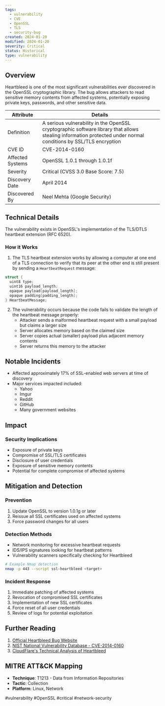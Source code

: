 ```yaml
---
tags:
  - vulnerability
  - CVE
  - OpenSSL
  - TLS
  - security-bug
created: 2024-01-20
modified: 2024-01-20
severity: Critical
status: Historical
type: vulnerability
---
```

## Overview
Heartbleed is one of the most significant vulnerabilities ever discovered in the OpenSSL cryptographic library. The bug allows attackers to read sensitive memory contents from affected systems, potentially exposing private keys, passwords, and other sensitive data.

| Attribute | Details |
|-----------|---------|
| Definition | A serious vulnerability in the OpenSSL cryptographic software library that allows stealing information protected under normal conditions by SSL/TLS encryption |
| CVE ID | CVE-2014-0160 |
| Affected Systems | OpenSSL 1.0.1 through 1.0.1f |
| Severity | Critical (CVSS 3.0 Base Score: 7.5) |
| Discovery Date | April 2014 |
| Discovered By | Neel Mehta (Google Security) |

## Technical Details
The vulnerability exists in OpenSSL's implementation of the TLS/DTLS heartbeat extension (RFC 6520). 

### How it Works
1. The TLS heartbeat extension works by allowing a computer at one end of a TLS connection to verify that its peer at the other end is still present by sending a `HeartbeatRequest` message:
```c
struct {
  uint8 type;
  uint16 payload_length;
  opaque payload[payload_length];
  opaque padding[padding_length];
} HeartbeatMessage;
```

2. The vulnerability occurs because the code fails to validate the length of the heartbeat message properly:
   - Attacker sends a malformed heartbeat request with a small payload but claims a larger size
   - Server allocates memory based on the claimed size
   - Server copies actual (smaller) payload plus adjacent memory contents
   - Server returns this memory to the attacker

## Notable Incidents
- Affected approximately 17% of SSL-enabled web servers at time of discovery
- Major services impacted included:
  - Yahoo
  - Imgur
  - Reddit
  - GitHub
  - Many government websites

## Impact
### Security Implications
- Exposure of private keys
- Compromise of SSL/TLS certificates
- Disclosure of user credentials
- Exposure of sensitive memory contents
- Potential for complete compromise of affected systems

## Mitigation and Detection

### Prevention
1. Update OpenSSL to version 1.0.1g or later
2. Reissue all SSL certificates used on affected systems
3. Force password changes for all users

### Detection Methods
- Network monitoring for excessive heartbeat requests
- IDS/IPS signatures looking for heartbeat patterns
- Vulnerability scanners specifically checking for Heartbleed
```bash
# Example Nmap detection
nmap -p 443 --script ssl-heartbleed <target>
```

### Incident Response
1. Immediate patching of affected systems
2. Revocation of compromised SSL certificates
3. Implementation of new SSL certificates
4. Force reset of all user credentials
5. Review of logs for potential exploitation

## Further Reading
1. [Official Heartbleed Bug Website](http://heartbleed.com/)
2. [NIST National Vulnerability Database - CVE-2014-0160](https://nvd.nist.gov/vuln/detail/CVE-2014-0160)
3. [CloudFlare's Technical Analysis of Heartbleed](https://blog.cloudflare.com/answering-the-critical-question-can-you-get-private-ssl-keys-using-heartbleed/)

## MITRE ATT&CK Mapping
- **Technique**: T1213 - Data from Information Repositories
- **Tactic**: Collection
- **Platform**: Linux, Network

#vulnerability #OpenSSL #critical #network-security